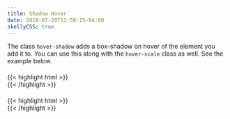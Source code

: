 ```yaml
---
title: Shadow Hover
date: 2018-07-20T12:59:15-04:00
skellyCSS: true
---
```


The class `hover-shadow` adds a box-shadow on hover of the element you add it to. You can use this along with the `hover-scale` class as well. See the
example below.

<div class="block-container">
    <div class="block laptop-up-3">
        <div class="card hover-shadow">
            <h4 class="skeleton skeleton--lg"></h4>
            <div class="card__content">
                <p class="skeleton" data-lines="3"></p>
            </div>
        </div>
    </div>
</div>

<div class="mt-3 mb-4">
{{< highlight html >}}
<div class="card hover-shadow">
    <!-- Content goes here! -->
</div>
{{< /highlight >}}
</div>

<div class="block-container">
    <div class="block laptop-up-3">
        <div class="card hover-shadow hover-scale">
            <h4 class="skeleton skeleton--lg"></h4>
            <div class="card__content">
                <p class="skeleton" data-lines="3"></p>
            </div>
        </div>
    </div>
</div>

<div class="mt-3 mb-4">
{{< highlight html >}}
<div class="card hover-shadow hover-scale">
    <!-- Content goes here! -->
</div>
{{< /highlight >}}
</div>